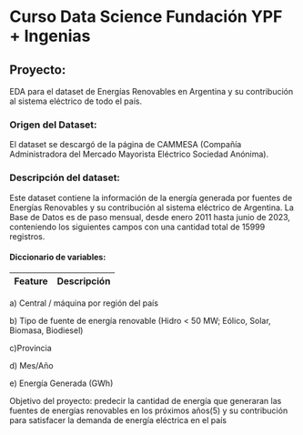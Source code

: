 # Curso Data Science Fundación YPF + Ingenias

## Proyecto: 
EDA para el dataset de Energías Renovables en Argentina y su contribución al sistema eléctrico de todo el país.

### Origen del Dataset:
El dataset se descargó de la página de CAMMESA (Compañía Administradora del Mercado Mayorista Eléctrico Sociedad Anónima). 

### Descripción del dataset:
Este dataset contiene la información de la energía generada por fuentes de Energías Renovables y su contribución al sistema eléctrico de Argentina. 
La Base de Datos es de paso mensual, desde enero 2011 hasta junio de 2023, conteniendo los siguientes campos con una cantidad total de 15999 registros. 


#### **Diccionario de variables:**
|**Feature**|**Descripción**|
|-----------|---------------|

a) Central / máquina por región del país

b) Tipo de fuente de energía renovable (Hidro < 50 MW; Eólico, Solar, Biomasa, Biodiesel)

c)Provincia

d) Mes/Año

e) Energía Generada (GWh)

Objetivo del proyecto: predecir la cantidad de energía que generaran las fuentes de energías renovables en los próximos años(5) y su contribución para satisfacer la demanda de energía eléctrica en el país
